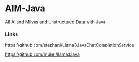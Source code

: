 # AIM-Java
All AI and Milvus and Unstructured Data with Java



### Links


https://github.com/stephanj/Llama3JavaChatCompletionService

https://github.com/mukel/llama3.java


